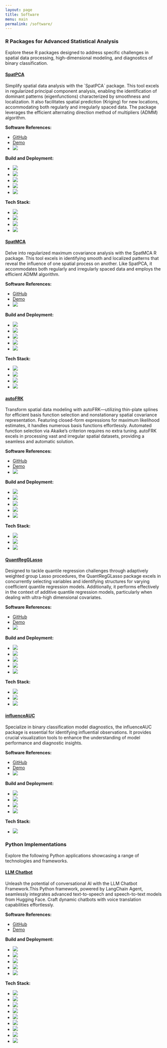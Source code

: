 ```yaml
---
layout: page
title: Software
menu: main
permalink: /software/
---
```


<h3>R Packages for Advanced Statistical Analysis</h3>

<p>Explore these R packages designed to address specific challenges in spatial data processing, high-dimensional
    modeling, and diagnostics of binary classification.</p>


<div class="list-group">
    <div class="list-group-item row">
        <div class="col-md-6">
                <h4 class="list-group-item-heading"><a href="https://egpivo.github.io/SpatPCA/">SpatPCA</a></h4>
                <p class="list-group-item-text"> Simplify spatial data analysis with the `SpatPCA` package. This tool excels
                    in regularized principal component analysis, enabling the identification of dominant patterns
                    (eigenfunctions) characterized by smoothness and localization. It also facilitates spatial prediction
                    (Kriging) for new locations, accommodating both regularly and irregularly spaced data. The package
                    leverages the efficient alternating direction method of multipliers (ADMM) algorithm.
                </p>
            </div>
        <div class="col-md-6">
            <div class="software-ref">
                <strong>Software References:</strong>
                <ul class="list-inline">
                    <li><i class="fab fa-github fa-lg"></i> <a href="https://github.com/egpivo/SpatPCA">GitHub</a></li>
                    <li><i class="fas fa-eye fa-lg"></i> <a href="https://egpivo.github.io/SpatPCA/articles">Demo</a></li>
       <li><a href="https://doi.org/10.1080/10618600.2016.1157483"><img
                        src="https://img.shields.io/badge/JCGS-10.18637%2F10618600.2016.1157483-brightgreen"/></a></li></ul>
            </div>
            <div class="build-deployment">
                <strong>Build and Deployment:</strong>
                <ul class="list-inline">
            <li><a href="https://github.com/egpivo/SpatPCA/actions"><img
                    src="https://github.com/egpivo/SpatPCA/workflows/R-CMD-check/badge.svg"/></a></li>
              <li><a href="https://cran.rstudio.com/web/packages/SpatPCA"><img
                        src="http://www.r-pkg.org/badges/version/SpatPCA"/></a></li>
                <li><a href="https://cran.rstudio.com/web/packages/SpatPCA"><img
                        src="http://cranlogs.r-pkg.org/badges/SpatPCA"/></a></li>
                <li><a href="https://cran.rstudio.com/web/packages/SpatPCA"><img
                        src="https://cranlogs.r-pkg.org/badges/grand-total/SpatPCA"/></a></li>
                <li><a href="https://codecov.io/github/egpivo/SpatpCA?branch=master"><img
                        src="https://img.shields.io/codecov/c/github/egpivo/SpatPCA/master.svg"/></a></li>
                      </ul>
            </div>
            <div class="tech-stack">
                <strong>Tech Stack:</strong>
                <ul class="list-inline">
                    <li><a href="https://cran.r-project.org/"><img src="https://img.shields.io/badge/r-black?style=flat-square&logo=r"/></a>
                    </li>
                    <li><a href="https://www.rcpp.org/"><img
                            src="https://img.shields.io/badge/Rcpp-black?style=flat-square&logo=rcpp"/></a>
                    </li>
                    <li><a href="https://arma.sourceforge.net/"><img
                            src="https://img.shields.io/badge/Armadillo-black?style=flat-square&logo=armadillo"/></a>
                    </li>
                    <li><a href="https://rcppcore.github.io/RcppParallel/"><img
                            src="https://img.shields.io/badge/RcppParallel-black?style=flat-square&logo=rcppparallel"/></a>
                    </li>
                 </ul>
            </div>
        </div>
        </div>
    <div class="list-group-item row">
        <div class="col-md-6">
        <h4 class="list-group-item-heading"><a href="https://egpivo.github.io/SpatMCA/">SpatMCA</a></h4>
        <p class="list-group-item-text"> Delve into regularized maximum covariance analysis with the SpatMCA R
            package. This tool excels in identifying smooth and localized patterns that reveal the influence of
            one spatial process on another. Like SpatPCA, it accommodates both regularly and irregularly spaced
            data and employs the efficient ADMM algorithm.
        </p>
        </div>
        <div class="col-md-6">
        <div class="software-ref">
            <strong>Software References:</strong>
            <ul class="list-inline">
                <li><i class="fab fa-github fa-lg"></i> <a href="https://github.com/egpivo/SpatMCA">GitHub</a></li>
                <li><i class="fas fa-eye fa-lg"></i> <a href="https://egpivo.github.io/SpatMCA/reference/spatmca.html">Demo</a></li>
<li><a href="https://doi.org/10.1002/env.2481"><img
                    src="https://img.shields.io/badge/Environmetrics-10.1002%2Fenv.2481-brightgreen"/></a></li>

</ul>
        </div>
        <div class="build-deployment">
            <strong>Build and Deployment:</strong>
            <ul class="list-inline">
            <li><a href="https://github.com/egpivo/SpatMCA/actions"><img
                    src="https://github.com/egpivo/SpatMCA/workflows/R-CMD-check/badge.svg"/></a></li>
             <li><a href="https://cran.rstudio.com/web/packages/SpatMCA"><img
                    src="http://www.r-pkg.org/badges/version/SpatMCA"/></a></li>
            <li><a href="https://cran.rstudio.com/web/packages/SpatMCA"><img
                    src="http://cranlogs.r-pkg.org/badges/SpatMCA"/></a></li>
            <li><a href="https://cran.rstudio.com/web/packages/SpatMCA"><img
                    src="https://cranlogs.r-pkg.org/badges/grand-total/SpatMCA"/></a></li>
            <li><a href="https://codecov.io/github/egpivo/SpatMCA?branch=master"><img
                    src="https://img.shields.io/codecov/c/github/egpivo/SpatMCA/master.svg"/></a></li>
                        </ul>
        </div>
        <div class="tech-stack">
            <strong>Tech Stack:</strong>
            <ul class="list-inline">
                <li><a href="https://cran.r-project.org/"><img src="https://img.shields.io/badge/r-black?style=flat-square&logo=r"/></a>
                </li>
                <li><a href="https://www.rcpp.org/"><img
                        src="https://img.shields.io/badge/Rcpp-black?style=flat-square&logo=rcpp"/></a>
                </li>
                <li><a href="https://arma.sourceforge.net/"><img
                        src="https://img.shields.io/badge/Armadillo-black?style=flat-square&logo=armadillo"/></a>
                </li>
                <li><a href="https://rcppcore.github.io/RcppParallel/"><img
                        src="https://img.shields.io/badge/RcppParallel-black?style=flat-square&logo=rcppparallel"/></a>
                </li>
             </ul>
        </div>
    </div>
 </div>
    <div class="list-group-item row">
        <div class="col-md-6">
        <h4 class="list-group-item-heading"><a href="https://egpivo.github.io/autoFRK/">autoFRK</a></h4>
        <p class="list-group-item-text"> Transform spatial data modeling with autoFRK—utilizing thin-plate splines for efficient basis function selection and nonstationary spatial covariance representation. Featuring closed-form expressions for maximum likelihood estimates, it handles numerous basis functions effortlessly. Automated function selection via Akaike’s criterion requires no extra tuning. autoFRK excels in processing vast and irregular spatial datasets, providing a seamless and automatic solution.
        </p>
        </div>
        <div class="col-md-6">
        <div class="software-ref">
            <strong>Software References:</strong>
            <ul class="list-inline">
                <li><i class="fab fa-github fa-lg"></i> <a href="https://github.com/egpivo/autoFRK">GitHub</a></li>
                <li><i class="fas fa-eye fa-lg"></i> <a href="https://egpivo.github.io/autoFRK/reference/autoFRK.html">Demo</a></li>
                <li><a href="https://doi.org/10.1080/00401706.2017.1345701"><img
                    src="https://img.shields.io/badge/Technometrics-10.1080%2F00401706.2017.1345701-brightgreen"/></a></li>
            </ul>
        </div>
        <div class="build-deployment">
            <strong>Build and Deployment:</strong>
            <ul class="list-inline">
            <li><a href="https://github.com/egpivo/autoFRK/actions"><img
                    src="https://github.com/egpivo/autoFRK/workflows/R-CMD-check/badge.svg"/></a></li>
            <li><a href="https://cran.rstudio.com/web/packages/autoFRK"><img
                    src="http://www.r-pkg.org/badges/version/autoFRK"/></a></li>
            <li><a href="https://cran.rstudio.com/web/packages/autoFRK"><img
                    src="http://cranlogs.r-pkg.org/badges/autoFRK"/></a></li>
            <li><a href="https://cran.rstudio.com/web/packages/autoFRK"><img
                    src="https://cranlogs.r-pkg.org/badges/grand-total/autoFRK"/></a></li>
            <li><a href="https://codecov.io/github/egpivo/autoFRK?branch=master"><img
                    src="https://img.shields.io/codecov/c/github/egpivo/autoFRK/master.svg"/></a></li>
            </ul>
        </div>
        <div class="tech-stack">
            <strong>Tech Stack:</strong>
            <ul class="list-inline">
                <li><a href="https://cran.r-project.org/"><img src="https://img.shields.io/badge/r-black?style=flat-square&logo=r"/></a>
                </li>
                <li><a href="https://www.rcpp.org/"><img
                        src="https://img.shields.io/badge/Rcpp-black?style=flat-square&logo=rcpp"/></a>
                </li>
                <li><a href="https://eigen.tuxfamily.org/"><img
                        src="https://img.shields.io/badge/Eigen-black?style=flat-square&logo=eigen"/></a>
                </li>
             </ul>
        </div>
    </div>
</div>
    <div class="list-group-item row">
        <div class="col-md-6">
        <h4 class="list-group-item-heading"><a href="https://egpivo.github.io/QuantRegGLasso/">QuantRegGLasso</a></h4>
        <p class="list-group-item-text">
            Designed to tackle quantile regression challenges through adaptively weighted group Lasso procedures, the
            QuantRegGLasso package excels in concurrently selecting variables and identifying structures for varying
            coefficient quantile regression models. Additionally, it performs effectively in the context of additive
            quantile regression models, particularly when dealing with ultra-high dimensional covariates.
        </p>
        </div>
        <div class="col-md-6">
        <div class="software-ref">
            <strong>Software References:</strong>
            <ul class="list-inline">
            <li><i class="fab fa-github fa-lg"></i> <a href="https://github.com/egpivo/QuantRegGLasso">GitHub</a></li>
            <li><i class="fas fa-eye fa-lg"></i> <a href="https://egpivo.github.io/QuantRegGLasso/reference/qrglasso.html">Demo</a></li>
            <li><a href="https://doi.org/10.3150/18-BEJ1091"><img
                    src="https://img.shields.io/badge/Bernoulli-10.3150%2FBEJ1091-brightgreen"/></a></li>
            </ul>
        </div>
        <div class="build-deployment">
            <strong>Build and Deployment:</strong>
            <ul class="list-inline">
            <li><a href="https://github.com/egpivo/QuantRegGLasso/actions"><img
                    src="https://github.com/egpivo/QuantRegGLasso/workflows/R-CMD-check/badge.svg"/></a></li>
             <li><a href="https://cran.rstudio.com/web/packages/QuantRegGLasso"><img
                    src="http://www.r-pkg.org/badges/version/QuantRegGLasso"/></a></li>
            <li><a href="https://cran.rstudio.com/web/packages/QuantRegGLasso"><img
                    src="http://cranlogs.r-pkg.org/badges/QuantRegGLasso"/></a></li>
            <li><a href="https://cran.rstudio.com/web/packages/QuantRegGLasso"><img
                    src="https://cranlogs.r-pkg.org/badges/grand-total/QuantRegGLasso"/></a></li>
            <li><a href="https://codecov.io/github/egpivo/QuantRegGLasso?branch=master"><img
                    src="https://img.shields.io/codecov/c/github/egpivo/QuantRegGLasso/master.svg"/></a></li>
                        </ul>
        </div>
        <div class="tech-stack">
            <strong>Tech Stack:</strong>
            <ul class="list-inline">
                <li><a href="https://cran.r-project.org/"><img src="https://img.shields.io/badge/r-black?style=flat-square&logo=r"/></a>
                </li>
                <li><a href="https://www.rcpp.org/"><img
                        src="https://img.shields.io/badge/Rcpp-black?style=flat-square&logo=rcpp"/></a>
                </li>
                <li><a href="https://arma.sourceforge.net/"><img
                        src="https://img.shields.io/badge/Armadillo-black?style=flat-square&logo=armadillo"/></a>
                </li>
             </ul>
        </div>
    </div>
</div>
    <div class="list-group-item row">
        <div class="col-md-6">
        <h4 class="list-group-item-heading"><a href="https://boshiangke.github.io/InfluenceAUC/">influenceAUC</a></h4>
        <p class="list-group-item-text"> Specialize in binary classification model diagnostics, the
            influenceAUC package is essential for identifying influential observations. It provides crucial
            visualization tools to enhance the understanding of model performance and diagnostic insights.
        </p>
        </div>
        <div class="col-md-6">
        <div class="software-ref">
            <strong>Software References:</strong>
            <ul class="list-inline">
            <li><i class="fab fa-github fa-lg"></i> <a href="https://github.com/BoShiangKe/influenceAUC">GitHub</a></li>
            <li><i class="fas fa-eye fa-lg"></i> <a href="https://boshiangke.github.io/InfluenceAUC/reference/IAUC.html">Demo</a></li>
            <li><a href="https://doi.org/10.1080/10543406.2017.1377728"><img
                    src="https://img.shields.io/badge/JBS-10.1080%2F10543406.2017.1377728-brightgreen"/></a>
                </li>
            </ul>
        </div>
        <div class="build-deployment">
            <strong>Build and Deployment:</strong>
            <ul class="list-inline">
            <li><a href="https://github.com/BoShiangKe/influenceAUC/actions"><img
                    src="https://github.com/BoShiangKe/influenceAUC/workflows/R-CMD-check/badge.svg"/></a></li>
            <li><a href="https://cran.rstudio.com/web/packages/influenceAUC"><img
                    src="http://www.r-pkg.org/badges/version/influenceAUC"/></a></li>
            <li><a href="https://cran.rstudio.com/web/packages/influenceAUC"><img
                    src="http://cranlogs.r-pkg.org/badges/influenceAUC"/></a></li>
            <li><a href="https://cran.rstudio.com/web/packages/influenceAUC"><img
                    src="https://cranlogs.r-pkg.org/badges/grand-total/influenceAUC"/></a></li>
            </ul>
        </div>
        <div class="tech-stack">
            <strong>Tech Stack:</strong>
            <ul class="list-inline">
                <li><a href="https://cran.r-project.org/"><img src="https://img.shields.io/badge/r-black?style=flat-square&logo=r"/></a>
                </li>
             </ul>
        </div>
    </div>
</div>
</div>


<h3>Python Implementations</h3>
<p>Explore the following Python applications showcasing a range of technologies and frameworks.</p>


<div class="list-group">
    <div class="list-group-item row">
        <div class="col-md-6">
        <h4 class="list-group-item-heading"><a href="https://egpivo.com/llmchatbot">LLM Chatbot</a></h4>
        <p class="list-group-item-text">
            Unleash the potential of conversational AI with the LLM Chatbot Framework.This Python framework, powered by LangChain Agent, seamlessly integrates advanced text-to-speech and speech-to-text models from Hugging Face. Craft dynamic chatbots with voice translation capabilities effortlessly.
        </p>
        </div>
        <div class="col-md-6">
        <div class="software-ref">
            <strong>Software References:</strong>
            <ul class="list-inline">
                <li><i class="fab fa-github fa-lg"></i> <a href="https://github.com/egpivo/llmchatbot">GitHub</a></li>
                <li><i class="fas fa-eye fa-lg"></i> <a href="https://egpivo.com/chatbot/">Demo</a></li>
            </ul>
        </div>
        <div class="build-deployment">
            <strong>Build and Deployment:</strong>
            <ul class="list-inline">
                <li><a href="https://github.com/egpivo/llmchatbot/actions"><img
                        src="https://github.com/egpivo/llmchatbot/workflows/CI/badge.svg"/></a></li>
                <li><a href="https://codecov.io/gh/egpivo/llmchatbot"><img
                        src="https://codecov.io/gh/egpivo/llmchatbot/branch/main/graph/badge.svg"/></a></li>
                <li><a href="https://hub.docker.com/r/egpivo/llmchatbot/tags"><img
                        src="https://img.shields.io/docker/pulls/egpivo/chatbot"/></a></li>
                <li><a href="https://hub.docker.com/r/egpivo/llmchatbot/tags"><img
                        src="https://img.shields.io/docker/image-size/egpivo/chatbot"/></a></li>
                <li>  <a href="https://pypi.org/project/llmchatbot/"><img src="https://img.shields.io/pypi/v/llmchatbot.svg?logo=pypi&label=PyPI&logoColor=silver"/></a></li>
            </ul>
        </div>
        <div class="tech-stack">
            <strong>Tech Stack:</strong>
            <ul class="list-inline">
                <li><a href="https://openai.com/"><img src="https://img.shields.io/badge/openai-black?style=flat-square&logo=openai"/></a>
                </li>
                <li><a href="https://huggingface.co/"><img
                        src="https://img.shields.io/badge/Hugging_Face-black?style=flat-square&logo=hugging%20face"/></a>
                </li>
                <li><a href="https://www.langchain.com/"><img
                        src="https://img.shields.io/badge/LangChain-007ACC?style=flat-square&logo=langchain&logoColor=black"/></a>
                </li>
                <li><a href="https://pytorch.org/"><img
                        src="https://img.shields.io/badge/PyTorch-black?style=flat-square&logo=pytorch"/></a></li>
                <li><a href="https://fastapi.tiangolo.com/"><img
                        src="https://img.shields.io/badge/fastapi-black?style=flat-square&logo=fastapi"/></a></li>
                <li><a href="https://www.bentoml.com/"><img
                        src="https://img.shields.io/badge/bentoml-black?style=flat-square&logo=bentoml"/></a></li>
                <li><a href="https://www.gradio.app/"><img
                        src="https://img.shields.io/badge/Gradio-4A4A4A?style=flat-square&logo=gradio&logoColor=black"/></a>
                </li>
                <li><a href="https://www.docker.com/"><img src="https://img.shields.io/badge/docker-black?style=flat-square&logo=docker"/></a>
                </li>
                <li><a href="https://www.alibabacloud.com/z"><img
                        src="https://img.shields.io/badge/AlibabaCloud-orange?logo=alibaba-cloud&color=black"/></a></li>
            </ul>
        </div>
    </div>
    </div>
</div>
